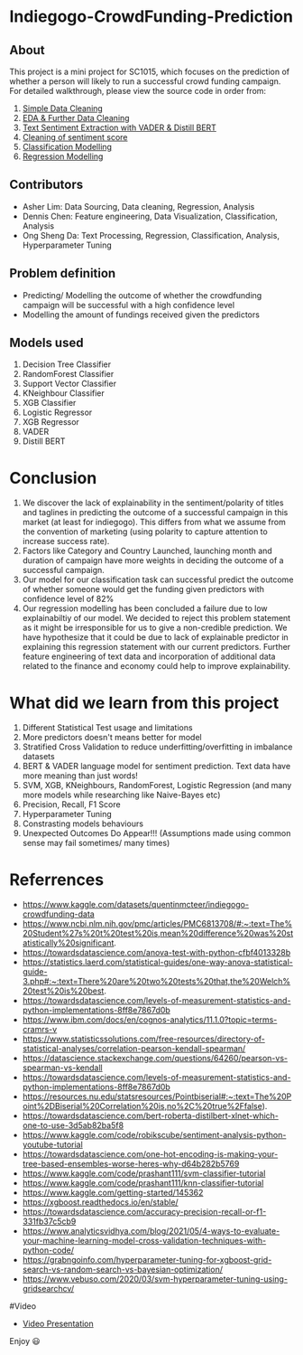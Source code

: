 # Indiegogo-CrowdFunding-Prediction

## About
This project is a mini project for SC1015, which focuses on the prediction of whether a person will likely to run a successful crowd funding campaign. For detailed walkthrough, please view the source code in order from:
  1. [Simple Data Cleaning](https://github.com/OakesOng/Indiegogo-CrowdFunding-Prediction/blob/main/Data%20Cleaning.ipynb)
  2. [EDA & Further Data Cleaning](https://github.com/OakesOng/Indiegogo-CrowdFunding-Prediction/blob/main/EDA%20%26%20Further%20cleaning.ipynb)
  3. [Text Sentiment Extraction with VADER & Distill BERT](https://github.com/OakesOng/Indiegogo-CrowdFunding-Prediction/blob/main/text_polarity_score.ipynb)
  4. [Cleaning of sentiment score](https://github.com/OakesOng/Indiegogo-CrowdFunding-Prediction/blob/main/polarity_score_cleaning.ipynb)
  5. [Classification Modelling](https://github.com/OakesOng/Indiegogo-CrowdFunding-Prediction/blob/main/Machine%20Learning%20Part%20I%20-%20View.ipynb)
  6. [Regression Modelling](https://github.com/OakesOng/Indiegogo-CrowdFunding-Prediction/blob/main/Machine%20Learning%20Part%20II-View.ipynb)

## Contributors
- Asher Lim: Data Sourcing, Data cleaning, Regression, Analysis
- Dennis Chen: Feature engineering, Data Visualization, Classification, Analysis
- Ong Sheng Da: Text Processing, Regression, Classification, Analysis, Hyperparameter Tuning

## Problem definition
- Predicting/ Modelling the outcome of whether the crowdfunding campaign will be successful with a high confidence level
- Modelling the amount of fundings received given the predictors

## Models used
  1. Decision Tree Classifier
  2. RandomForest Classifier
  3. Support Vector Classifier
  4. KNeighbour Classifier
  5. XGB Classifier
  6. Logistic Regressor
  7. XGB Regressor
  8. VADER
  9. Distill BERT


# Conclusion
  1. We discover the lack of explainability in the sentiment/polarity of titles and taglines in predicting the outcome of a successful campaign in this market (at least for indiegogo). This differs from what we assume from the convention of marketing (using polarity to capture attention to increase success rate).
  2. Factors like Category and Country Launched, launching month and duration of campaign have more weights in deciding the outcome of a successful campaign.
  3. Our model for our classification task can successful predict the outcome of whether someone would get the funding given predictors with confidence level of 82%
  4. Our regression modelling has been concluded a failure due to low explainabiltiy of our model. We decided to reject this problem statement as it might be irresponsible for us to give a non-credible prediction. We have hypothesize that it could be due to lack of explainable predictor in explaining this regression statement with our current predictors. Further feature engineering of text data and incorporation of additional data related to the finance and economy could help to improve explainability.

# What did we learn from this project
  1. Different Statistical Test usage and limitations
  2. More predictors doesn't means better for model
  3. Stratified Cross Validation to reduce underfitting/overfitting in imbalance datasets
  4. BERT & VADER language model for sentiment prediction. Text data have more meaning than just words!
  5. SVM, XGB, KNeighbours, RandomForest, Logistic Regression (and many more models while researching like Naive-Bayes etc)
  6. Precision, Recall, F1 Score
  7. Hyperparameter Tuning
  8. Constrasting models behaviours
  9. Unexpected Outcomes Do Appear!!! (Assumptions made using common sense may fail sometimes/ many times)

# Referrences
- https://www.kaggle.com/datasets/quentinmcteer/indiegogo-crowdfunding-data
- https://www.ncbi.nlm.nih.gov/pmc/articles/PMC6813708/#:~:text=The%20Student%27s%20t%20test%20is,mean%20difference%20was%20statistically%20significant.
- https://towardsdatascience.com/anova-test-with-python-cfbf4013328b
- https://statistics.laerd.com/statistical-guides/one-way-anova-statistical-guide-3.php#:~:text=There%20are%20two%20tests%20that,the%20Welch%20test%20is%20best.
- https://towardsdatascience.com/levels-of-measurement-statistics-and-python-implementations-8ff8e7867d0b
- https://www.ibm.com/docs/en/cognos-analytics/11.1.0?topic=terms-cramrs-v
- https://www.statisticssolutions.com/free-resources/directory-of-statistical-analyses/correlation-pearson-kendall-spearman/
- https://datascience.stackexchange.com/questions/64260/pearson-vs-spearman-vs-kendall
- https://towardsdatascience.com/levels-of-measurement-statistics-and-python-implementations-8ff8e7867d0b
- https://resources.nu.edu/statsresources/Pointbiserial#:~:text=The%20Point%2DBiserial%20Correlation%20is,no%2C%20true%2Ffalse).
- https://towardsdatascience.com/bert-roberta-distilbert-xlnet-which-one-to-use-3d5ab82ba5f8
- https://www.kaggle.com/code/robikscube/sentiment-analysis-python-youtube-tutorial
- https://towardsdatascience.com/one-hot-encoding-is-making-your-tree-based-ensembles-worse-heres-why-d64b282b5769
- https://www.kaggle.com/code/prashant111/svm-classifier-tutorial
- https://www.kaggle.com/code/prashant111/knn-classifier-tutorial
- https://www.kaggle.com/getting-started/145362
- https://xgboost.readthedocs.io/en/stable/
- https://towardsdatascience.com/accuracy-precision-recall-or-f1-331fb37c5cb9
- https://www.analyticsvidhya.com/blog/2021/05/4-ways-to-evaluate-your-machine-learning-model-cross-validation-techniques-with-python-code/
- https://grabngoinfo.com/hyperparameter-tuning-for-xgboost-grid-search-vs-random-search-vs-bayesian-optimization/
- https://www.vebuso.com/2020/03/svm-hyperparameter-tuning-using-gridsearchcv/

#Video 
- [Video Presentation](https://www.youtube.com/watch?v=tXAGxscohRc&ab_channel=Asher)












Enjoy 😃
